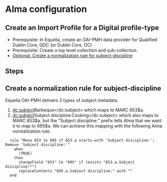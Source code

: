 # Alma configuration


## Create an Import Profile for a Digital profile-type
- Prerequisite: In Equella, create an OAI-PMH data provider for Qualified Dublin Core, QDC (or Dublin Core, DC)
- Prerequisite: Create a top level collection and sub-collection
- [Optional: Create a normalization rule for subject-discipline](#Create-a-normalization-rule-for-subject-discipline)

## Steps

## Create a normalization rule for subject-discipline

Equella OAI-PMH delivers 2 types of subject metadata.
1. <dc:subject>Barbeque</dc:subject> which maps to MARC 653$a.
2. <dc:subject>Subject discipline:Cooking</dc:subject> which also maps
   to MARC 653$a, but the "Subject discipline:" prefix tells Alma that
   we want it to map to 695$a. We can achieve this mapping with the
   following Alma normalization rule.

```
  rule "Move 653 to 695 if 653.a starts-with 'Subject discipline:'; Remove 'Subject discipline:'"
    when
      (TRUE)
    then
      changeField "653" to "695" if (exists "653.a.Subject discipline:*")
      replaceContents "695.a.Subject discipline:" with ""
  end
```
